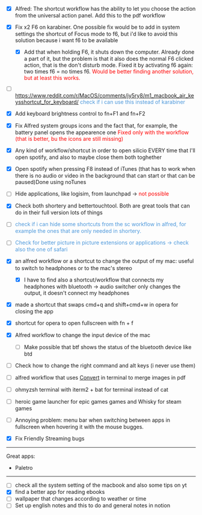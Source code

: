 - [x] Alfred: The shortcut workflow has the ability to let you choose the action from the universal action panel. Add this to the pdf workflow
- [x] Fix x2 F6 on karabiner. One possible fix would be to add in system settings the shortcut of Focus mode to f6, but i'd like to avoid this solution because i want f6 to be available
	- [x] Add that when holding F6, it shuts down the computer. Already done a part of it, but the problem is that it also does the normal F6 clicked action, that is the don't disturb mode. Fixed it by activating f6 again: two times f6 = no times f6. <span style="color:rgb(255,0,0)">Would be better finding another solution, but at least this works.</span>
- [ ] https://www.reddit.com/r/MacOS/comments/jy5ry8/m1_macbook_air_keysshortcut_for_keyboard/ <span style="color:rgb(77,152,219)">check if i can use this instead of karabiner</span>
- [x] Add keyboard brightness control to fn+F1 and fn+F2
- [x] Fix Alfred system groups icons and the fact that, for example, the battery panel opens the appearence one <span style="color:rgb(255,0,0)">Fixed only with the workflow (that is better, bu the icons are still missing)</span>
- [x] Any kind of workflow/shortcut in order to open silicio EVERY time that I'll open spotify, and also to maybe close them both toghether
- [x] Open spotify when pressing F8 instead of iTunes (that has to work when there is no audio or video in the background that can start or that can be paused)Done using noTunes
- [ ] Hide applications, like logisim, from launchpad -> <span style="color:rgb(255,0,0)">not possible</span>
- [x] Check both shortery and bettertouchtool. Both are great tools that can do in their full version lots of things
- [ ] <span style="color:rgb(77,152,219)">check if i can hide some shortcuts from the sc workflow in alfred, for example the ones that are only needed in shortery.</span>
- [ ] <span style="color:rgb(77,152,219)">Check for better picture in picture extensions or applications -> check also the one of safari</span>
- [x] an alfred workflow or a shortcut to change the output of my mac: useful to switch to headphones or to the mac's stereo
	- [x] I have to find also a shortcut/workflow that connects my headphones with bluetooth -> audio switcher only changes the output, it doesn't connect my headphones
- [x] made a shortcut that swaps cmd+q and shift+cmd+w in opera for closing the app
- [x] shortcut for opera to open fullscreen with fn + f

- [x] Alfred workflow to change the input device of the mac
	- [ ] Make possible that btf shows the status of the bluetooth device like btd
- [ ] Check how to change the right command and alt keys (i never use them)
- [ ] alfred workflow that uses [Convert](https://superuser.com/questions/350201/convert-many-images-to-one-pdf-on-mac) in terminal to merge images in pdf
- [ ] ohmyzsh terminal with iterm2 + bat for terminal instead of cat

- [ ] heroic game launcher for epic games games and Whisky for steam games

- [ ]  Annoying problem: menu bar when switching between apps in fullscreen when hovering it with the mouse bugges.
- [x] Fix Friendly Streaming bugs

***

Great apps: 
- Paletro

***

- [ ] check all the system setting of the macbook and also some tips on yt
- [x] find a better app for reading ebooks
- [ ] wallpaper that changes according to weather or time
- [ ] Set up english notes and this to do and general notes in notion